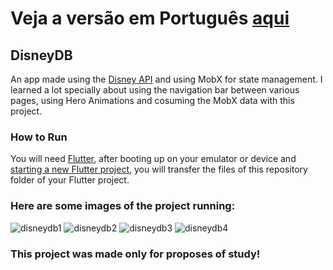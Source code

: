 # Veja a versão em Português <a href="README-ptbr.md">aqui</a>

## DisneyDB

An app made using the <a href="https://disneyapi.dev">Disney API</a> and using MobX for state management.
I learned a lot specially about using the navigation bar between various pages, using Hero Animations 
and cosuming the MobX data with this project.

### How to Run

You will need <a href="https://docs.flutter.dev/get-started/install">Flutter</a>, after booting up on your emulator or device and <a href="https://docs.flutter.dev/get-started/codelab">starting a new Flutter project</a>, you will transfer the files of this repository folder of your Flutter project. 

### Here are some images of the project running:

![disneydb1](https://user-images.githubusercontent.com/113607857/200122758-48257c8b-729f-474e-a9f8-fca07eda50a1.gif)
![disneydb2](https://user-images.githubusercontent.com/113607857/200122759-b76ab5a1-f796-4ecd-82df-20f5c2f7716d.gif)
![disneydb3](https://user-images.githubusercontent.com/113607857/200122826-466756fc-ca9c-41c7-a2e8-0a0c33bfce57.jpg)
![disneydb4](https://user-images.githubusercontent.com/113607857/200122829-98aec76c-a891-4f38-afbe-a4d79bc31fb4.jpg)

### This project was made only for proposes of study!
